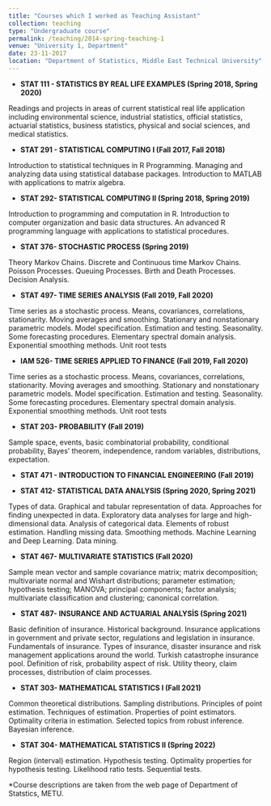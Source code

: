 ```yaml
---
title: "Courses which I worked as Teaching Assistant"
collection: teaching
type: "Undergraduate course"
permalink: /teaching/2014-spring-teaching-1
venue: "University 1, Department"
date: 23-11-2017
location: "Department of Statistics, Middle East Technical University"
---
```



+ **STAT 111 - STATISTICS BY REAL LIFE EXAMPLES (Spring 2018, Spring 2020)**

Readings and projects in areas of current statistical real life application including environmental science, industrial statistics, official statistics, actuarial statistics, business statistics, physical and social sciences, and medical statistics.

+ **STAT 291 - STATISTICAL COMPUTING I (Fall 2017, Fall 2018)**

Introduction to statistical techniques in R Programming. Managing and analyzing data using statistical database packages. Introduction to MATLAB with applications to matrix algebra. 

+ **STAT 292- STATISTICAL COMPUTING II (Spring 2018, Spring 2019)**

Introduction to programming and computation in R. Introduction to computer organization and basic data structures. An advanced R programming language with applications to statistical procedures.

+ **STAT 376- STOCHASTIC PROCESS (Spring 2019)**

 Theory Markov Chains. Discrete and Continuous time Markov Chains. Poisson Processes. Queuing Processes. Birth and Death Processes. Decision Analysis. 
 
+ **STAT 497- TIME SERIES ANALYSIS (Fall 2019, Fall 2020)**

Time series as a stochastic process. Means, covariances, correlations, stationarity. Moving averages and smoothing. Stationary and nonstationary parametric models. Model specification. Estimation and testing. Seasonality. Some forecasting procedures. Elementary spectral domain analysis. Exponential smoothing methods. Unit root tests

+ **IAM 526- TIME SERIES APPLIED TO FINANCE (Fall 2019, Fall 2020)**

Time series as a stochastic process. Means, covariances, correlations, stationarity. Moving averages and smoothing. Stationary and nonstationary parametric models. Model specification. Estimation and testing. Seasonality. Some forecasting procedures. Elementary spectral domain analysis. Exponential smoothing methods. Unit root tests

+ **STAT 203- PROBABILITY (Fall 2019)**

Sample space, events, basic combinatorial probability, conditional probability, Bayes’ theorem, independence, random variables, distributions, expectation.


+ **STAT 471 - INTRODUCTION TO FINANCIAL ENGINEERING (Fall 2019)**


+ **STAT 412- STATISTICAL DATA ANALYSIS (Spring 2020, Spring 2021)**

Types of data. Graphical and tabular representation of data. Approaches for finding unexpected in data. Exploratory data analyses for large and high-dimensional data. Analysis of categorical data. Elements of robust estimation. Handling missing data. Smoothing methods. Machine Learning and Deep Learning. Data mining. 

+ **STAT 467- MULTIVARIATE STATISTICS (Fall 2020)**

Sample mean vector and sample covariance matrix; matrix decomposition; multivariate normal and Wishart distributions; parameter estimation; hypothesis testing; MANOVA; principal components; factor analysis; multivariate classification and clustering; canonical correlation. 


+ **STAT 487- INSURANCE AND ACTUARIAL ANALYSİS (Spring 2021)**

Basic definition of insurance. Historical background. Insurance applications in government and private sector, regulations and legislation in insurance. Fundamentals of insurance. Types of insurance, disaster insurance and risk management applications around the world. Turkish catastrophe insurance pool. Definition of risk, probability aspect of risk. Utility theory, claim processes, distribution of claim processes. 

+ **STAT 303- MATHEMATICAL STATISTICS I (Fall 2021)**

Common theoretical distributions. Sampling distributions. Principles of point estimation. Techniques of estimation. Properties of point estimators. Optimality criteria in estimation. Selected topics from robust inference. Bayesian inference. 

+ **STAT 304- MATHEMATICAL STATISTICS II (Spring 2022)**

Region (interval) estimation. Hypothesis testing. Optimality properties for hypothesis testing. Likelihood ratio tests. Sequential tests.


*Course descriptions are taken from the web page of Department of Statstics, METU. 
